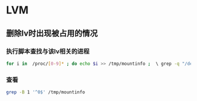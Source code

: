 # LVM

## 删除lv时出现被占用的情况

### 执行脚本查找与该lv相关的进程

```sh
for i in  /proc/[0-9]* ; do echo $i >> /tmp/mountinfo ;  \ grep -q "/dev/mapper/test-vg-test-storage" $i/mountinfo ; echo $? >> /tmp/mountinfo ; done
```

### 查看

```sh
grep -B 1 '^0$' /tmp/mountinfo
```


